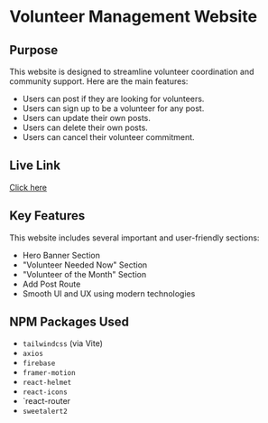 # Volunteer Management Website

## Purpose

This website is designed to streamline volunteer coordination and community support. Here are the main features:

- Users can post if they are looking for volunteers.
- Users can sign up to be a volunteer for any post.
- Users can update their own posts.
- Users can delete their own posts.
- Users can cancel their volunteer commitment.

## Live Link

[Click here](https://assignment-11-auth-cfa03.web.app/)

## Key Features

This website includes several important and user-friendly sections:

- Hero Banner Section  
- "Volunteer Needed Now" Section  
- "Volunteer of the Month" Section  
- Add Post Route  
- Smooth UI and UX using modern technologies  

## NPM Packages Used

- `tailwindcss` (via Vite)
- `axios`
- `firebase`
- `framer-motion`
- `react-helmet`
- `react-icons`
- `react-router
- `sweetalert2`


      
